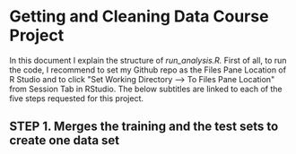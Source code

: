 # Getting and Cleaning Data Course Project

In this document I explain the structure of *run_analysis.R.* First of all, to run the code, I recommend to set my Github repo as the Files Pane Location of R Studio and to click "Set Working Directory --> To Files Pane Location" from Session Tab in RStudio. The below subtitles are linked to each of the five steps requested for this project.

## STEP 1. Merges the training and the test sets to create one data set



